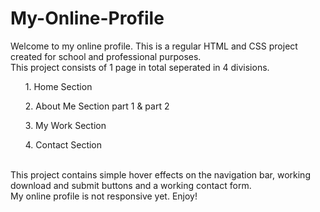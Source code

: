# My-Online-Profile

Welcome to my online profile. This is a regular HTML and CSS project created for school and professional purposes.<br>
This project consists of 1 page in total seperated in 4 divisions.<br>
<ol>1. Home Section</ol>
<ol>2. About Me Section part 1 & part 2</ol>
<ol>3. My Work Section</ol>
<ol>4. Contact Section</ol>
<br>
This project contains simple hover effects on the navigation bar, working download and submit buttons and a working contact form.<br>
My online profile is not responsive yet.
Enjoy!
